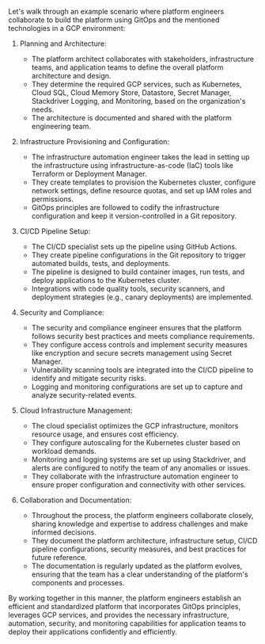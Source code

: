 Let's walk through an example scenario where platform engineers collaborate to build the platform using GitOps and the mentioned technologies in a GCP environment:

1. Planning and Architecture:
   - The platform architect collaborates with stakeholders, infrastructure teams, and application teams to define the overall platform architecture and design.
   - They determine the required GCP services, such as Kubernetes, Cloud SQL, Cloud Memory Store, Datastore, Secret Manager, Stackdriver Logging, and Monitoring, based on the organization's needs.
   - The architecture is documented and shared with the platform engineering team.

2. Infrastructure Provisioning and Configuration:
   - The infrastructure automation engineer takes the lead in setting up the infrastructure using infrastructure-as-code (IaC) tools like Terraform or Deployment Manager.
   - They create templates to provision the Kubernetes cluster, configure network settings, define resource quotas, and set up IAM roles and permissions.
   - GitOps principles are followed to codify the infrastructure configuration and keep it version-controlled in a Git repository.

3. CI/CD Pipeline Setup:
   - The CI/CD specialist sets up the pipeline using GitHub Actions.
   - They create pipeline configurations in the Git repository to trigger automated builds, tests, and deployments.
   - The pipeline is designed to build container images, run tests, and deploy applications to the Kubernetes cluster.
   - Integrations with code quality tools, security scanners, and deployment strategies (e.g., canary deployments) are implemented.

4. Security and Compliance:
   - The security and compliance engineer ensures that the platform follows security best practices and meets compliance requirements.
   - They configure access controls and implement security measures like encryption and secure secrets management using Secret Manager.
   - Vulnerability scanning tools are integrated into the CI/CD pipeline to identify and mitigate security risks.
   - Logging and monitoring configurations are set up to capture and analyze security-related events.

5. Cloud Infrastructure Management:
   - The cloud specialist optimizes the GCP infrastructure, monitors resource usage, and ensures cost efficiency.
   - They configure autoscaling for the Kubernetes cluster based on workload demands.
   - Monitoring and logging systems are set up using Stackdriver, and alerts are configured to notify the team of any anomalies or issues.
   - They collaborate with the infrastructure automation engineer to ensure proper configuration and connectivity with other services.

6. Collaboration and Documentation:
   - Throughout the process, the platform engineers collaborate closely, sharing knowledge and expertise to address challenges and make informed decisions.
   - They document the platform architecture, infrastructure setup, CI/CD pipeline configurations, security measures, and best practices for future reference.
   - The documentation is regularly updated as the platform evolves, ensuring that the team has a clear understanding of the platform's components and processes.

By working together in this manner, the platform engineers establish an efficient and standardized platform that incorporates GitOps principles, leverages GCP services, and provides the necessary infrastructure, automation, security, and monitoring capabilities for application teams to deploy their applications confidently and efficiently.